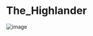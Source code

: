 # The_Highlander
![image](https://user-images.githubusercontent.com/75158889/202137459-cffdeb55-9305-4339-b8b4-3b22f3ab1040.png)
